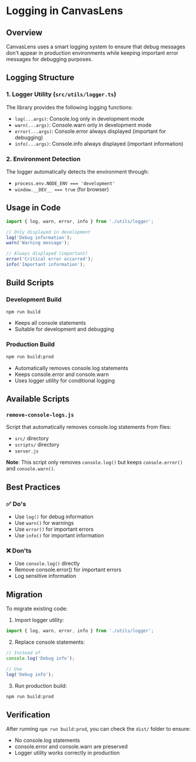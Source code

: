 # Logging in CanvasLens

## Overview

CanvasLens uses a smart logging system to ensure that debug messages don't appear in production environments while keeping important error messages for debugging purposes.

## Logging Structure

### 1. Logger Utility (`src/utils/logger.ts`)

The library provides the following logging functions:

- `log(...args)`: Console.log only in development mode
- `warn(...args)`: Console.warn only in development mode  
- `error(...args)`: Console.error always displayed (important for debugging)
- `info(...args)`: Console.info always displayed (important information)

### 2. Environment Detection

The logger automatically detects the environment through:
- `process.env.NODE_ENV === 'development'`
- `window.__DEV__ === true` (for browser)

## Usage in Code

```typescript
import { log, warn, error, info } from './utils/logger';

// Only displayed in development
log('Debug information');
warn('Warning message');

// Always displayed (important)
error('Critical error occurred');
info('Important information');
```

## Build Scripts

### Development Build
```bash
npm run build
```
- Keeps all console statements
- Suitable for development and debugging

### Production Build
```bash
npm run build:prod
```
- Automatically removes console.log statements
- Keeps console.error and console.warn
- Uses logger utility for conditional logging

## Available Scripts

### `remove-console-logs.js`
Script that automatically removes console.log statements from files:
- `src/` directory
- `scripts/` directory  
- `server.js`

**Note**: This script only removes `console.log()` but keeps `console.error()` and `console.warn()`.

## Best Practices

### ✅ Do's
- Use `log()` for debug information
- Use `warn()` for warnings
- Use `error()` for important errors
- Use `info()` for important information

### ❌ Don'ts
- Use `console.log()` directly
- Remove console.error() for important errors
- Log sensitive information

## Migration

To migrate existing code:

1. Import logger utility:
```typescript
import { log, warn, error, info } from './utils/logger';
```

2. Replace console statements:
```typescript
// Instead of
console.log('Debug info');

// Use
log('Debug info');
```

3. Run production build:
```bash
npm run build:prod
```

## Verification

After running `npm run build:prod`, you can check the `dist/` folder to ensure:
- No console.log statements
- console.error and console.warn are preserved
- Logger utility works correctly in production
